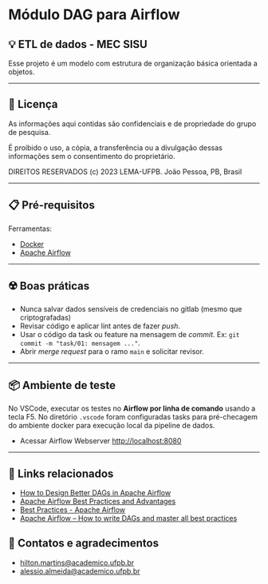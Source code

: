 # Módulo DAG para Airflow

## 💡 ETL de dados - MEC SISU

Esse projeto é um modelo com estrutura de organização básica orientada a objetos.

---

## 📗 Licença

As informações aqui contidas são confidenciais e de propriedade do grupo de pesquisa.

É proibido o uso, a cópia, a transferência ou a divulgação dessas informações sem o consentimento do proprietário.

DIREITOS RESERVADOS
(c) 2023 LEMA-UFPB.
João Pessoa, PB, Brasil

---

## 📋 Pré-requisitos

Ferramentas:

- [Docker](https://www.docker.com/)
- [Apache Airflow](https://airflow.apache.org/)

---

## ☢️ Boas práticas

- Nunca salvar dados sensíveis de credenciais no gitlab (mesmo que criptografadas)
- Revisar código e aplicar lint antes de fazer _push_.
- Usar o código da task ou feature na mensagem de _commit_. Ex: `git commit -m "task/01: mensagem ..."`.
- Abrir _merge request_ para o ramo `main` e solicitar revisor.

---

## 📦 Ambiente de teste

No VSCode, executar os testes no **Airflow por linha de comando**
usando a tecla F5. No diretório `.vscode` foram configuradas tasks para pré-checagem do ambiente docker
para execução local da pipeline de dados.

- Acessar Airflow Webserver [http://localhost:8080](http://localhost:8080)

---

## 🔗 Links relacionados

- [How to Design Better DAGs in Apache Airflow](https://towardsdatascience.com/how-to-design-better-dags-in-apache-airflow-494f5cb0c9ab)
- [Apache Airflow Best Practices and Advantages](https://medium.com/digital-transformation-and-platform-engineering/apache-airflow-best-practices-and-advantages-9ec71f1ef3cc)
- [Best Practices - Apache Airflow](https://airflow.apache.org/docs/apache-airflow/stable/best-practices.html)
- [Apache Airflow – How to write DAGs and master all best practices](https://itgix.com/blog/apache-airflow-how-to-write-dags-and-master-all-best-practices/)

## 👏 Contatos e agradecimentos

- hilton.martins@academico.ufpb.br
- alessio.almeida@academico.ufpb.br
